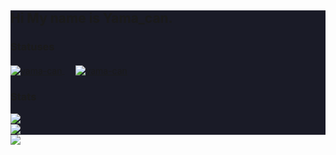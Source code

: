<div style="background: rgb(26, 27, 39)">
<h2>Hi My name is Yama_can.</h2>
  <h3>Statuses</h3>
  <a href="https://github.com/yama-can">
    <img src="https://komarev.com/ghpvc/?username=yama-can&label=Profile%20views&color=0e75b6&style=social" alt="yama-can" align="center">
  </a>
  　
  <a href="https://github.com/iotinJ09">
    <img src="https://img.shields.io/github/followers/yama-can?label=follow&logo=github&style=flat" alt="yama-can" align="center" />
  </a>
  <h3>Stats</h3>
<a href="https://github.com/yama-can">
  <img align="left" src="https://github-readme-stats.vercel.app/api?username=yama-can&show_icons=true&theme=tokyonight&custom_title=Github+Stats+2022" />
</a>
<br>
<a href="https://github.com/yama-can">
  <img align="left" src="https://github-readme-stats.vercel.app/api?username=yama-can&show_icons=true&theme=tokyonight&custom_title=Github+Stats+All+years&include_all_commits=true" />
</a>
<br>
<a href="https://github.com/yama-can">
  <img align="left" src="https://github-readme-stats.vercel.app/api/top-langs/?username=yama-can&layout=compact&show_icons=true&theme=tokyonight&custom_title=Languages" />
</a>

</div>

